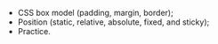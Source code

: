 - CSS box model (padding, margin, border);
- Position (static, relative, absolute, fixed, and sticky);
- Practice.